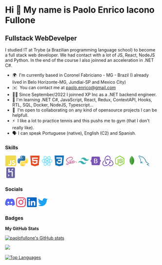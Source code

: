 Hi 👋 My name is Paolo Enrico Iacono Fullone
============================================

Fullstack WebDevelper
---------------------

I studied IT at Trybe (a Brazilian programming language school) to become a full stack web developer. We had contact with a lot of JS, React, NodeJS and Python. In the end of the course I also joinned an acceleration in .NET C#.


* 🌍  I'm currently based in Coronel Fabriciano - MG - Brazil (I already lived in Belo Horizonte-MG, Jundiaí-SP and Mexico City)
* ✉️  You can contact me at [paolo.enrico@gmail.com](mailto:paolo.enrico@gmail.com)
* 👨‍💻  Since September/2022 I joinned XP Inc as a .NET backend engineer.
* 🧠  I'm learning .NET C#, JavaScript, React, Redux, ContextAPI, Hooks, RTL, SQL, Docker, NodeJS, Typescript...
* 🤝  I'm open to collaborating on any kind of opensource projects I can be helpfull.
* ⚡  I like a lot to practice tennis and this pushs me to gym (that I don't really like).
* 🗣️  I can speak Portuguese (native), English (C2) and Spanish.

### Skills

<p align="left">
<a href="https://developer.mozilla.org/en-US/docs/Web/JavaScript" target="_blank" rel="noreferrer"><img src="images/javascript-colored.svg" width="36" height="36" alt="Javascript" /></a>
<a href="https://www.python.org/" target="_blank" rel="noreferrer"><img src="images/python-colored.svg" width="36" height="36" alt="Python" /></a>
<a href="https://developer.mozilla.org/en-US/docs/Glossary/HTML5" target="_blank" rel="noreferrer"><img src="images/html5-colored.svg" width="36" height="36" alt="HTML5" /></a>
<a href="https://reactjs.org/" target="_blank" rel="noreferrer"><img src="images/react-colored.svg" width="36" height="36" alt="React" /></a>
<a href="https://www.w3.org/TR/CSS/#css" target="_blank" rel="noreferrer"><img src="images/css3-colored.svg" width="36" height="36" alt="CSS3" /></a>
<a href="https://sass-lang.com/" target="_blank" rel="noreferrer"><img src="images/sass-colored.svg" width="36" height="36" alt="Sass" /></a>
<a href="https://tailwindcss.com/" target="_blank" rel="noreferrer"><img src="images/tailwindcss-colored.svg" width="36" height="36" alt="TailwindCSS" /></a>
<a href="https://getbootstrap.com/" target="_blank" rel="noreferrer"><img src="images/bootstrap-colored.svg" width="36" height="36" alt="Bootstrap" /></a>
<a href="https://redux.js.org/" target="_blank" rel="noreferrer"><img src="images/redux-colored.svg" width="36" height="36" alt="Redux" /></a>
<a href="https://nodejs.org/en/" target="_blank" rel="noreferrer"><img src="images/nodejs-colored.svg" width="36" height="36" alt="NodeJS" /></a>
<a href="https://www.mongodb.com/" target="_blank" rel="noreferrer"><img src="images/mongodb-colored.svg" width="36" height="36" alt="MongoDB" /></a>
<a href="https://www.mysql.com/" target="_blank" rel="noreferrer"><img src="images/mysql-colored.svg" width="36" height="36" alt="MySQL" /></a>
<a href="https://www.heroku.com/" target="_blank" rel="noreferrer"><img src="images/heroku-colored.svg" width="36" height="36" alt="Heroku" /></a>
</p>


### Socials

<p align="left"> <a href="https://discord.com/users/Paolo#1792" target="_blank" rel="noreferrer"><img src="images/discord.svg" width="32" height="32" /></a> <a href="http://www.instagram.com/paolo_fullone" target="_blank" rel="noreferrer"><img src="images/instagram.svg" width="32" height="32" /></a> <a href="https://www.linkedin.com/in/paolofullone/" target="_blank" rel="noreferrer"><img src="images/linkedin.svg" width="32" height="32" /></a> <a href="https://www.twitter.com/P4010Fu110n3" target="_blank" rel="noreferrer"><img src="images/twitter.svg" width="32" height="32" /></a></p>

### Badges

<b>My GitHub Stats</b>

<a href="http://www.github.com/paolofullone"><img src="https://github-readme-stats.vercel.app/api?username=paolofullone&show_icons=true&hide=&count_private=true&title_color=0891b2&text_color=ffffff&icon_color=0891b2&bg_color=1c1917&hide_border=true&show_icons=true" alt="paolofullone's GitHub stats" /></a>

<a href="http://www.github.com/paolofullone"><img src="https://github-readme-streak-stats.herokuapp.com/?user=paolofullone&stroke=ffffff&background=1c1917&ring=0891b2&fire=0891b2&currStreakNum=ffffff&currStreakLabel=0891b2&sideNums=ffffff&sideLabels=ffffff&dates=ffffff&hide_border=true" /></a>

<a href="https://github.com/paolofullone" align="left"><img src="https://github-readme-stats.vercel.app/api/top-langs/?username=paolofullone&langs_count=10&title_color=0891b2&text_color=ffffff&icon_color=0891b2&bg_color=1c1917&hide_border=true&locale=en&custom_title=Top%20%Languages" alt="Top Languages" /></a>

